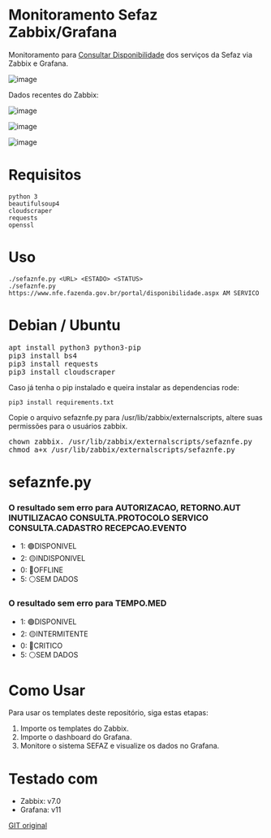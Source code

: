 # Monitoramento Sefaz Zabbix/Grafana
Monitoramento para [Consultar Disponibilidade](https://hom.nfe.fazenda.gov.br/portal/disponibilidade.aspx) dos serviços da Sefaz via Zabbix e Grafana.

![image](https://github.com/user-attachments/assets/85db4740-54b4-46a0-8680-875c1f585515)

Dados recentes do Zabbix:

![image](https://github.com/user-attachments/assets/aaaf7e64-374b-4aef-8926-58349d91e7ea)

![image](https://github.com/user-attachments/assets/ee3bce29-42f7-4225-827f-2702d66a98c7)

![image](https://github.com/user-attachments/assets/7b702c2b-184c-4f1b-8958-3dbc193206f4)

# Requisitos
```
python 3
beautifulsoup4
cloudscraper
requests
openssl
```

# Uso
```
./sefaznfe.py <URL> <ESTADO> <STATUS>
./sefaznfe.py https://www.nfe.fazenda.gov.br/portal/disponibilidade.aspx AM SERVICO
```

# Debian / Ubuntu
<pre>apt install python3 python3-pip
pip3 install bs4
pip3 install requests
pip3 install cloudscraper</pre>

Caso já tenha o pip instalado e queira instalar as dependencias rode:
```
pip3 install requirements.txt
```

Copie o arquivo sefaznfe.py para /usr/lib/zabbix/externalscripts, altere suas permissões para o usuários zabbix. 
<pre>
chown zabbix. /usr/lib/zabbix/externalscripts/sefaznfe.py
chmod a+x /usr/lib/zabbix/externalscripts/sefaznfe.py
</pre>

# sefaznfe.py
### O resultado sem erro para AUTORIZACAO, RETORNO.AUT INUTILIZACAO CONSULTA.PROTOCOLO SERVICO CONSULTA.CADASTRO RECEPCAO.EVENTO
- 1: 🟢DISPONIVEL
- 2: 🟡INDISPONIVEL
- 0: 🔴OFFLINE
- 5: ⚪SEM DADOS

### O resultado sem erro para TEMPO.MED
- 1: 🟢DISPONIVEL
- 2: 🟡INTERMITENTE
- 0: 🔴CRITICO
- 5: ⚪SEM DADOS

# Como Usar
Para usar os templates deste repositório, siga estas etapas:

1. Importe os templates do Zabbix.
2. Importe o dashboard do Grafana.
3. Monitore o sistema SEFAZ e visualize os dados no Grafana.

# Testado com
- Zabbix: v7.0
- Grafana: v11

[GIT original](https://github.com/everaldoscabral/Monitoramento_Sefaz)
